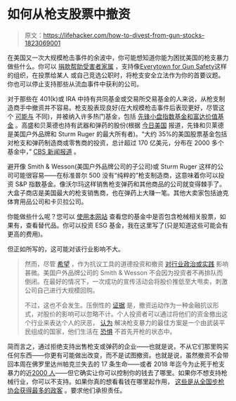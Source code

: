# 如何从枪支股票中撤资

> 原文：<https://lifehacker.com/how-to-divest-from-gun-stocks-1823069001>

在美国又一次大规模枪击事件的余波中，你可能想知道你能为困扰美国的枪支暴力做些什么。你可以 [捐款帮助受害者家属](https://www.gofundme.com/stonemandouglasvictimsfund) ，支持像[Everytown for Gun Safety](https://everytown.org/throwthemout/)这样的组织，在投票给某人 或自己竞选公职时，将枪支安全立法作为你的首要议题。你也可以停止支持那些从流血事件中获利的公司。



对于那些在 401(k)或 IRA 中持有共同基金或交易所交易基金的人来说，从枪支制造商手中撤资并不容易。枪支股表现良好(在大规模枪击事件后表现更好，尽管这个 [可能与](https://www.bloomberg.com/news/articles/2018-02-15/gun-sales-are-down-so-why-did-gun-stocks-just-go-up) 不同)，并被纳入许多热门基金，包括 [先锋小盘指数基金和富达价值基金](https://goodbyegunstocks.com/#faq2) 。高盛和贝莱德也持有武器和弹药的股份(根据 [今日美国](https://www.usatoday.com/story/money/personalfinance/2017/10/03/investing-you-may-own-gun-stocks-and-not-know/727964001/) 报道，先锋和贝莱德是美国户外品牌和 Sturm Ruger 的最大所有者)。“大约 35%的美国股票基金包括对枪支和弹药制造商或零售商的投资，总计超过 170 亿美元，分布在 2000 多个基金中，” [CBS 新闻报道](https://www.cbsnews.com/news/are-gun-stocks-helping-fund-your-retirement/) 。

避开像 Smith & Wesson(美国户外品牌公司的子公司)或 Sturm Ruger 这样的公司可能很容易——在标准普尔 500 没有“纯粹的”枪支制造商，这意味着你可以投资 S&P 指数基金。像沃尔玛这样销售枪支弹药和其他商品的公司就变得棘手了。大盒子商店是美国最大的枪支销售商，也在弹药上大赚一笔。其他大卖家包括迪克体育用品公司和卡贝拉公司。

你能做些什么呢？您可以 [使用本网站](https://goodbyegunstocks.com/) 查看您的基金中是否包含枪械相关股票，如果有，查看替代品。你可以投资 ESG 基金，我在这里写了(只是知道这些可能会有更高的费用)。

但正如所写的，这可能对该行业影响不大。

> 然而，尽管 [希望](https://insideclimatenews.org/news/29032017/divestment-harvard-students-climate-change) ，作为抗议工具的道德投资和撤资 [对行业政治或实践](https://www.thestreet.com/story/12943846/1/socially-responsible-funds-are-hot-but-are-they-really-doing-good.html) 影响甚微。美国户外品牌公司的 Smith & Wesson 不会因为投资者不再排队而倒闭。在最好的情况下，一次成功的宣传活动会将股价推低至大甩卖，刺激公司自己进行大规模回购。
> 
> 不过，这也不会发生。压倒性的 [证据](https://www.newyorker.com/business/currency/does-divestment-work) 是，撤资运动作为一种金融抗议形式，对股价的影响可以忽略不计。个人投资者可以通过将他们的资金撤出这个行业来表达个人的厌恶， [认为](http://www.slate.com/articles/news_and_politics/politics/2017/10/las_vegas_should_put_an_end_to_the_nra_good_guy_with_a_gun_line.html) 解决枪支暴力的最佳方案是一个由武装平民组成的国家，他们生活在 [恐惧](https://www.usatoday.com/story/opinion/2016/06/13/gun-laws-deter-terrorists-opposing-view/85844946) 不首先开枪的状态中。

简而言之，通过拒绝支持出售枪支或弹药的企业——也就是说，不从它们那里购买任何东西——你更有可能做出改变，而不是试图撤资。也就是说，虽然撤资不会带回本周在佛罗里达州帕克兰失去的 17 条生命——或者 2018 年迄今为止死于枪支暴力的近[2000 人](http://www.gunviolencearchive.org/)——但它确实让你可以控制你的钱去了哪里。如果你不想支持枪械行业，你可以不支持。如果你真的想看看钱在哪里起作用， [这些是从全国步枪协会获得最多的政客](https://lifehacker.com/heres-how-many-thoughts-and-prayers-a-contribution-from-1820215051) 。要求他们承担责任。